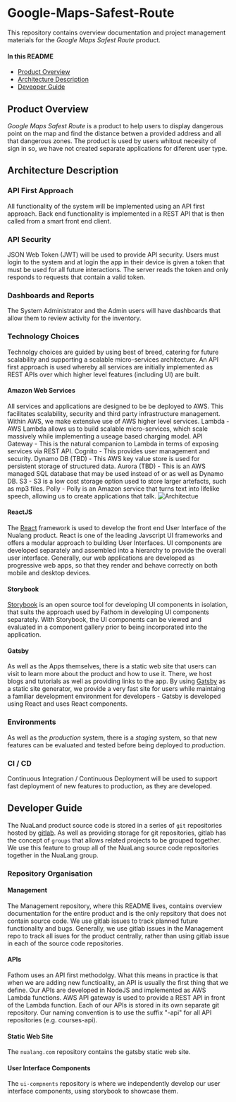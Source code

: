 # Google-Maps-Safest-Route
This repository contains overview documentation and project management materials
for the *Google Maps Safest Route* product.
#### In this README
- [Product Overview](#product-overview)
- [Architecture Description](#architecture-description)
- [Deveoper Guide](#developer-guide)
## Product Overview
*Google Maps Safest Route* is a product to help users to display dangerous point on the map and find the distance betwen a provided address and all that dangerous zones.
The product is used by users whitout necesity of sign in so, we have not
created separate applications for diferent user type.
## Architecture Description
### API First Approach
All functionality of the system will be implemented using an API first approach. Back end functionality
is implemented in a REST API that is then called from a smart front end client.
### API Security
JSON Web Token (JWT) will be used to provide API security. Users must login to the system and at login
the app in their device is given a token that must be used for all future interactions. The server
reads the token and only responds to requests that contain a valid token.
### Dashboards and Reports
The System Administrator and the Admin users will have dashboards that allow them to review activity
for the inventory.
### Technology Choices
Technolgy choices are guided by using best of breed, catering for future scalability
and supporting a scalable micro-services architecture. An API first approach is used whereby all services
are initially implemented as REST APIs over which higher level features (including UI) are built.
#### Amazon Web Services
All services and applications are designed to be be deployed to AWS. This facilitates scalability, security and
third party infrastructure management. Within AWS, we make extensive use of AWS higher level services.
Lambda - AWS Lambda allows us to build scalable micro-services, which scale massively while implementing
a useage based charging model.
API Gateway - This is the natural companion to Lambda in terms of exposing services via REST API.
Cognito - This provides user management and security.
Dynamo DB (TBD) - This AWS key value store is used for persistent storage of structured data.
Aurora (TBD) - This is an AWS managed SQL database that may be used instead of or as well as Dynamo DB.
S3 - S3 is a low cost storage option used to store larger artefacts, such as mp3 files.
Polly - Polly is an Amazon service that turns text into lifelike speech,
allowing us to create applications that talk.
![Architectue](diagrams/nualangArch.png)
#### ReactJS
The [React](!https://reactjs.org) framework is used to develop the front end User Interface of
the Nualang product. React is one of the leading Javscript UI frameworks and offers a modular
approach to building User Interfaces. UI components are developed separately and assembled
into a hierarchy to provide the overall user interface.
Generally, our web applications are developed as progressive web apps, so that they render
and behave correctly on both mobile and desktop devices.
#### Storybook
[Storybook](!https://storybook.js.org) is an open source tool for developing UI components in
isolation, that suits the approach used by Fathom in developing UI components separately. With
Storybook, the UI components can be viewed and evaluated in a component gallery prior to being
incorporated into the application.
#### Gatsby
As well as the Apps themselves, there is a static web site that users can visit to learn
more about the product and how to use it. There, we host blogs and tutorials as well as
providing links to the app. By using [Gatsby](!https://www.gatsbyjs.org) as a static site
generator, we provide a very fast site for users while maintaing a familiar development
environment for developers - Gatsby is developed using React and uses React components.
### Environments
As well as the *production* system, there is a *staging* system, so that new
features can be evaluated and tested before being deployed to *production*.
### CI / CD
Continuous Integration / Continuous Deployment will be used to support fast deployment
of new features to production, as they are developed.
## Developer Guide
The NuaLand product source code is stored in a series of `git` repositories hosted by
[gitlab](!https://gitlab.com). As well as providing storage for git repositories, gitlab
has the concept of `groups` that allows related projects to be grouped together. We use
this feature to group all of the NuaLang source code repositories together in the
NuaLang group.
### Repository Organisation
#### Management
The Management repository, where this README lives, contains overview documentation for
the entire product and is the only repsitory that does not contain source code. 
We use gitlab issues to track planned future functionality and bugs. Generally, we use
gitlab issues in the Management repo to track all isues for the product centrally, rather
than using gitlab issue in each of the source code repositories.
#### APIs
Fathom uses an API first methodolgy. What this means in practice is that when we are
adding new functioality, an API is usually the first thing that we define. Our APIs
are developed in NodeJS and implemented as AWS Lambda functions. AWS API gateway is
used to provide a REST API in front of the Lambda function. Each of our APIs is stored
in its own separate git repository. Our naming convention is to use the suffix "-api"
for all API repositories (e.g. courses-api).
#### Static Web Site
The `nualang.com` repository contains the gatsby static web site.
#### User Interface Components
The `ui-compnents` repository is where we independently develop our user interface
components, using storybook to showcase them.
